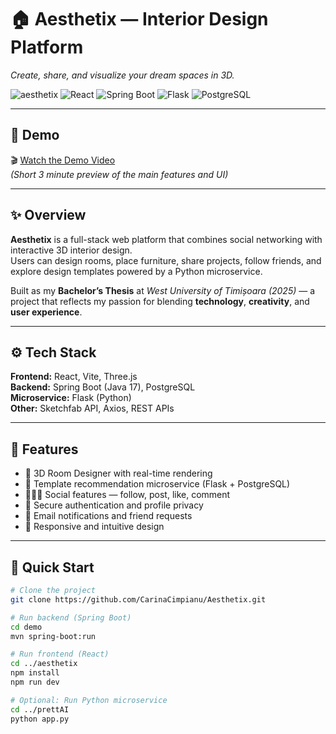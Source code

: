 # 🏠 Aesthetix — Interior Design Platform  

*Create, share, and visualize your dream spaces in 3D.*  

![aesthetix](https://img.shields.io/badge/aesthetix-Interior%20Design%20Platform-blue)
![React](https://img.shields.io/badge/React-18.3.1-blue)
![Spring Boot](https://img.shields.io/badge/Spring%20Boot-3.4.6-green)
![Flask](https://img.shields.io/badge/Flask-Recommendation%20Service-orange)
![PostgreSQL](https://img.shields.io/badge/PostgreSQL-Database-blue)

---

## 🎥 Demo
🎬 [Watch the Demo Video](https://drive.google.com/drive/u/0/folders/14-PgOqFe3JN1tRQFNmAgWRsyQ6boKE6Y)  
*(Short 3 minute preview of the main features and UI)*  

---

## ✨ Overview
**Aesthetix** is a full-stack web platform that combines social networking with interactive 3D interior design.  
Users can design rooms, place furniture, share projects, follow friends, and explore design templates powered by a Python microservice.  

Built as my **Bachelor’s Thesis** at *West University of Timișoara (2025)* — a project that reflects my passion for blending **technology**, **creativity**, and **user experience**.  

---

## ⚙️ Tech Stack
**Frontend:** React, Vite, Three.js  
**Backend:** Spring Boot (Java 17), PostgreSQL  
**Microservice:** Flask (Python)  
**Other:** Sketchfab API, Axios, REST APIs  

---

## 🌟 Features
- 🏡 3D Room Designer with real-time rendering  
- 🧠 Template recommendation microservice (Flask + PostgreSQL)  
- 🧑‍🤝‍🧑 Social features — follow, post, like, comment  
- 🔐 Secure authentication and profile privacy  
- 💌 Email notifications and friend requests  
- 📱 Responsive and intuitive design  

---

## 🚀 Quick Start
```bash
# Clone the project
git clone https://github.com/CarinaCimpianu/Aesthetix.git

# Run backend (Spring Boot)
cd demo
mvn spring-boot:run

# Run frontend (React)
cd ../aesthetix
npm install
npm run dev

# Optional: Run Python microservice
cd ../prettAI
python app.py

